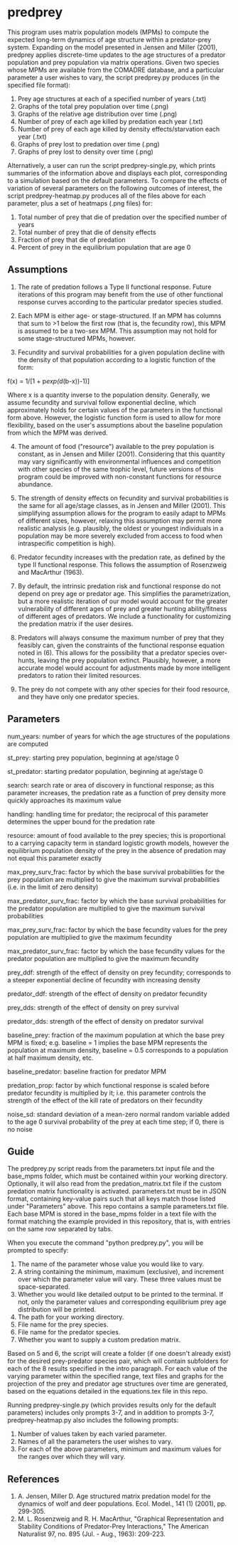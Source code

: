 # predprey

This program uses matrix population models (MPMs) to compute the expected long-term dynamics of age structure within a predator-prey system. Expanding on the model presented in Jensen and Miller (2001), predprey applies discrete-time updates to the age structures of a predator population and prey population via matrix operations. Given two species whose MPMs are available from the COMADRE database, and a particular parameter a user wishes to vary, the script predprey.py produces (in the specified file format):

1) Prey age structures at each of a specified number of years (.txt)
2) Graphs of the total prey population over time (.png)
3) Graphs of the relative age distribution over time (.png)
4) Number of prey of each age killed by predation each year (.txt)
5) Number of prey of each age killed by density effects/starvation each year (.txt)
6) Graphs of prey lost to predation over time (.png)
7) Graphs of prey lost to density over time (.png)

Alternatively, a user can run the script predprey-single.py, which prints summaries of the information above and displays each plot, corresponding to a simulation based on the default parameters. To compare the effects of variation of several parameters on the following outcomes of interest, the script predprey-heatmap.py produces all of the files above for each parameter, plus a set of heatmaps (.png files) for:

1) Total number of prey that die of predation over the specified number of years
2) Total number of prey that die of density effects
3) Fraction of prey that die of predation
4) Percent of prey in the equilibrium population that are age 0

## Assumptions

1) The rate of predation follows a Type II functional response. Future iterations of this program may benefit from the use of other functional response curves according to the particular predator species studied.

2) Each MPM is either age- or stage-structured. If an MPM has columns that sum to >1 below the first row (that is, the fecundity row), this MPM is assumed to be a two-sex MPM. This assumption may not hold for some stage-structured MPMs, however.

3) Fecundity and survival probabilities for a given population decline with the density of that population according to a logistic function of the form:

f(x) = 1/[1 + p*exp(d*(b-x))-1)]

  Where x is a quantity inverse to the population density. Generally, we assume fecundity and survival follow exponential decline, which approximately holds for certain values of the parameters in the functional form above. However, the logistic function form is used to allow for more flexibility, based on the user's assumptions about the baseline population from which the MPM was derived.

4) The amount of food ("resource") available to the prey population is constant, as in Jensen and Miller (2001). Considering that this quantity may vary significantly with environmental influences and competition with other species of the same trophic level, future versions of this program could be improved with non-constant functions for resource abundance.

5) The strength of density effects on fecundity and survival probabilities is the same for all age/stage classes, as in Jensen and Miller (2001). This simplifying assumption allows for the program to easily adapt to MPMs of different sizes, however, relaxing this assumption may permit more realistic analysis (e.g. plausibly, the oldest or youngest individuals in a population may be more severely excluded from access to food when intraspecific competition is high).

6) Predator fecundity increases with the predation rate, as defined by the type II functional response. This follows the assumption of Rosenzweig and MacArthur (1963).

7) By default, the intrinsic predation risk and functional response do not depend on prey age or predator age. This simplifies the parametrization, but a more realistic iteration of our model would account for the greater vulnerability of different ages of prey and greater hunting ability/fitness of different ages of predators. We include a functionality for customizing the predation matrix if the user desires.

8) Predators will always consume the maximum number of prey that they feasibly can, given the constraints of the functional response equation noted in (6). This allows for the possibility that a predator species over-hunts, leaving the prey population extinct. Plausibly, however, a more accurate model would account for adjustments made by more intelligent predators to ration their limited resources.

9) The prey do not compete with any other species for their food resource, and they have only one predator species. 

## Parameters

num_years:  number of years for which the age structures of the populations are computed

st_prey:  starting prey population, beginning at age/stage 0

st_predator:  starting predator population, beginning at age/stage 0

search:  search rate or area of discovery in functional response; as this parameter increases, the predation rate as a function of prey density more quickly approaches its maximum value

handling:  handling time for predator; the reciprocal of this parameter determines the upper bound for the predation rate

resource:  amount of food available to the prey species; this is proportional to a carrying capacity term in standard logistic growth models, however the equilibrium population density of the prey in the absence of predation may not equal this parameter exactly

max_prey_surv_frac:  factor by which the base survival probabilities for the prey population are multiplied to give the maximum survival probabilities (i.e. in the limit of zero density)

max_predator_surv_frac:  factor by which the base survival probabilities for the predator population are multiplied to give the maximum survival probabilities

max_prey_surv_frac:  factor by which the base fecundity values for the prey population are multiplied to give the maximum fecundity

max_predator_surv_frac:  factor by which the base fecundity values for the predator population are multiplied to give the maximum fecundity

prey_ddf:  strength of the effect of density on prey fecundity; corresponds to a steeper exponential decline of fecundity with increasing density

predator_ddf:  strength of the effect of density on predator fecundity

prey_dds:  strength of the effect of density on prey survival

predator_dds:  strength of the effect of density on predator survival

baseline_prey:  fraction of the maximum population at which the base prey MPM is fixed; e.g. baseline = 1 implies the base MPM represents the population at maximum density, baseline = 0.5 corresponds to a population at half maximum density, etc.

baseline_predator:  baseline fraction for predator MPM

predation_prop:  factor by which functional response is scaled before predator fecundity is multiplied by it; i.e. this parameter controls the strength of the effect of the kill rate of predators on their fecundity

noise_sd:  standard deviation of a mean-zero normal random variable added to the age 0 survival probability of the prey at each time step; if 0, there is no noise

## Guide

The predprey.py script reads from the parameters.txt input file and the base_mpms folder, which must be contained within your working directory. Optionally, it will also read from the predation_matrix.txt file if the custom predation matrix functionality is activated. parameters.txt must be in JSON format, containing key-value pairs such that all keys match those listed under "Parameters" above. This repo contains a sample parameters.txt file. Each base MPM is stored in the base_mpms folder in a text file with the format matching the example provided in this repository, that is, with entries on the same row separated by tabs.

When you execute the command "python predprey.py", you will be prompted to specify:

1) The name of the parameter whose value you would like to vary.
2) A string containing the minimum, maximum (exclusive), and increment over which the parameter value will vary. These three values must
be space-separated.
3) Whether you would like detailed output to be printed to the terminal. If not, only the parameter values and corresponding equilibrium prey age distribution will be printed.
4) The path for your working directory.
5) File name for the prey species.
6) File name for the predator species.
7) Whether you want to supply a custom predation matrix.

Based on 5 and 6, the script will create a folder (if one doesn't already exist) for the desired prey-predator species pair, which will contain subfolders for each of the 8 results specified in the intro paragraph. For each value of the varying parameter within the specified range, text files and graphs for the projection of the prey and predator age structures over time are generated, based on the equations detailed in the equations.tex file in this repo.

Running predprey-single.py (which provides results only for the default parameters) includes only prompts 3-7, and in addition to prompts 3-7, predprey-heatmap.py also includes the following prompts:

1) Number of values taken by each varied parameter.
2) Names of all the parameters the user wishes to vary.
3) For each of the above parameters, minimum and maximum values for the ranges over which they will vary.

## References

1) A. Jensen, Miller D. Age structured matrix predation model for the dynamics of wolf and deer populations. Ecol. Model., 141 (1) (2001), pp. 299-305.
2) M. L. Rosenzweig and R. H. MacArthur, "Graphical Representation and Stability Conditions of Predator-Prey Interactions," The American Naturalist 97, no. 895 (Jul. - Aug., 1963): 209-223.
